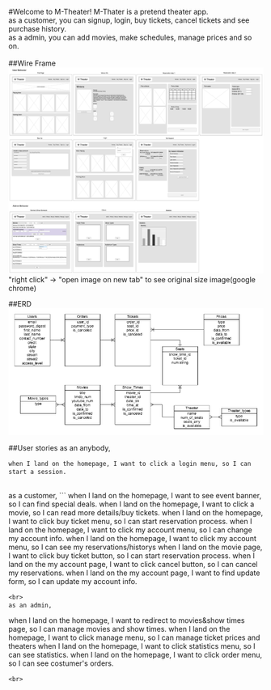 #Welcome to M-Theater!
M-Thater is a pretend theater app.<br>
as a customer, you can signup, login, buy tickets, cancel tickets and see purchase history.<br>
as a admin, you can add movies, make schedules, manage prices and so on.<br>
<br>
##Wire Frame
![wire frame](src_readme/wire_frame.png)<br>
"right click" -> "open image on new tab" to see original size image(google chrome)<br>

##ERD
![ERD](src_readme/erd.png)<br>

##User stories
as an anybody,
```
when I land on the homepage, I want to click a login menu, so I can start a session.
```
<br>
as a customer,
```
when I land on the homepage, I want to see event banner, so I can find special deals.
when I land on the homepage, I want to click a movie, so I can read more details/buy tickets.
when I land on the homepage, I want to click buy ticket menu, so I can start reservation process.
when I land on the homepage, I want to click my account menu, so I can change my account info.
when I land on the homepage, I want to click my account menu, so I can see my reservations/historys
when I land on the movie page, I want to click buy ticket button, so I can start reservation process.
when I land on the my account page, I want to click cancel button, so I can cancel my reservations.
when I land on the my account page, I want to find update form, so I can update my account info.

```
<br>
as an admin,
```
when I land on the homepage, I want to redirect to movies&show times page, so I can manage movies and show times.
when I land on the homepage, I want to click manage menu, so I can manage ticket prices and theaters
when I land on the homepage, I want to click statistics menu, so I can see statistics.
when I land on the homepage, I want to click order menu, so I can see costumer's orders.

```
<br>

